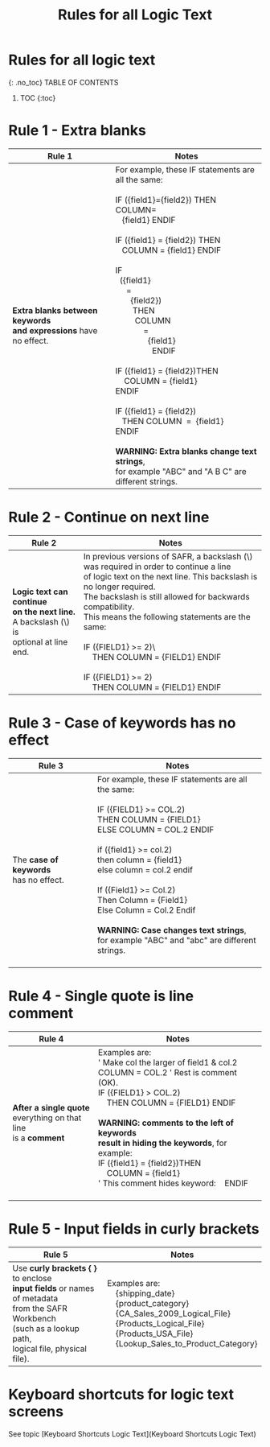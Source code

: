 ﻿---
layout: default
title: "Rules for all Logic Text"
parent: Workbench Logic Text Full Details

nav_order: 99
---
# Rules for all logic text 
{: .no_toc}
TABLE OF CONTENTS 
1. TOC
{:toc}  

  
# Rule 1 - Extra blanks
  
|Rule 1|Notes|
|-----|-----|
|**Extra blanks between keywords<br> and expressions** have no effect.|For example, these IF statements are all the same:<br> <br>IF ({field1}={field2}) THEN COLUMN=<br>&nbsp;&nbsp;&nbsp;{field1} ENDIF<br><br>IF ({field1} = {field2}) THEN<br>&nbsp;&nbsp;&nbsp;COLUMN = {field1} ENDIF<br><br>IF<br>&nbsp;&nbsp;({field1}<br>&nbsp;&nbsp;&nbsp;&nbsp;&nbsp;=<br>&nbsp;&nbsp;&nbsp;&nbsp;&nbsp;&nbsp;&nbsp;{field2})<br>&nbsp;&nbsp;&nbsp;&nbsp;&nbsp;&nbsp;&nbsp;&nbsp;THEN<br>&nbsp;&nbsp;&nbsp;&nbsp;&nbsp;&nbsp;&nbsp;&nbsp;&nbsp;COLUMN<br>&nbsp;&nbsp;&nbsp;&nbsp;&nbsp;&nbsp;&nbsp;&nbsp;&nbsp;&nbsp;&nbsp;&nbsp;&nbsp;=<br>&nbsp;&nbsp;&nbsp;&nbsp;&nbsp;&nbsp;&nbsp;&nbsp;&nbsp;&nbsp;&nbsp;&nbsp;&nbsp;&nbsp;&nbsp;{field1}<br>&nbsp;&nbsp;&nbsp;&nbsp;&nbsp;&nbsp;&nbsp;&nbsp;&nbsp;&nbsp;&nbsp;&nbsp;&nbsp;&nbsp;&nbsp;&nbsp;&nbsp;ENDIF<br><br>IF ({field1} = {field2})THEN<br>&nbsp;&nbsp;&nbsp;&nbsp;COLUMN = {field1}<br>ENDIF<br><br>IF ({field1} = {field2})<br>&nbsp;&nbsp;&nbsp;THEN COLUMN&nbsp; = &nbsp;{field1}<br>ENDIF<br><br>**WARNING: Extra blanks change text strings**,<br>for example "ABC" and "A B C" are different strings.<br>|
  
# Rule 2 - Continue on next line
  
|Rule 2|Notes|
|-----|-----|
|**Logic text can continue<br> on the next line.**<br> A backslash \(\\) is<br> optional at line end.|In previous versions of SAFR, a backslash \(\\) was required in order to continue a line<br>of logic text on the next line. This backslash is no longer required.<br>The backslash is still allowed for backwards compatibility.<br>This means the following statements are the same:<br><br> IF ({FIELD1} >= 2)\ <br>&nbsp;&nbsp;&nbsp;&nbsp;THEN COLUMN = {FIELD1} ENDIF<br><br>IF ({FIELD1} >= 2) <br>&nbsp;&nbsp;&nbsp;&nbsp;THEN COLUMN = {FIELD1} ENDIF<br>|
  
# Rule 3 - Case of keywords has no effect
  
|Rule 3|Notes|
|-----|-----|
|The **case of keywords**<br> has no effect.|For example, these IF statements are all the same:<br> <br>IF ({FIELD1} >= COL.2)<br>    THEN COLUMN = {FIELD1}<br>    ELSE COLUMN = COL.2 ENDIF<br>  <br>if ({field1} >= col.2)<br>   then column = {field1}<br>   else column = col.2 endif<br>  <br>If ({Field1} >= Col.2)<br>    Then Column = {Field1}<br>    Else Column = Col.2 Endif<br>  <br>**WARNING: Case changes text strings**,<br> for example "ABC" and "abc" are different strings.<br>  <br>|
  
# Rule 4 - Single quote is line comment
  
|Rule 4|Notes|
|-----|-----|
|**After a single quote**<br> everything on that line<br> is a **comment**|Examples are:<br> ' Make col the larger of field1 & col.2<br>COLUMN = COL.2  ' Rest is comment (OK).<br>IF ({FIELD1} > COL.2)<br>&nbsp;&nbsp;&nbsp;&nbsp;THEN COLUMN = {FIELD1} ENDIF<br><br>  **WARNING: comments to the left of keywords<br> result in hiding the keywords**, for example:<br> IF ({field1} = {field2})THEN<br>&nbsp;&nbsp;&nbsp;&nbsp;COLUMN = {field1}<br>' This comment hides keyword:&nbsp;&nbsp;&nbsp;&nbsp;ENDIF<br>  <br>|
  
# Rule 5 - Input fields in curly brackets
  
|Rule 5|Notes|
|-----|-----|
|Use **curly brackets \{ \}** to enclose<br> **input fields** or names of metadata<br> from the SAFR Workbench<br> \(such as a lookup path,<br> logical file, physical file\).|Examples are:<br>&nbsp;&nbsp;&nbsp;&nbsp;{shipping_date}<br>&nbsp;&nbsp;&nbsp;&nbsp;{product_category}<br>&nbsp;&nbsp;&nbsp;&nbsp;{CA_Sales_2009_Logical_File}<br>&nbsp;&nbsp;&nbsp;&nbsp;{Products_Logical_File}<br>&nbsp;&nbsp;&nbsp;&nbsp;{Products_USA_File}<br>&nbsp;&nbsp;&nbsp;&nbsp;{Lookup_Sales_to_Product_Category}<br>|
  
  
# Keyboard shortcuts for logic text screens 
  
See topic [Keyboard Shortcuts Logic Text](Keyboard Shortcuts Logic Text)
  

